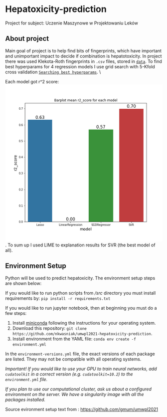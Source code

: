 # Hepatoxicity-prediction

Project for subject: Uczenie Maszynowe w Projektowaniu Leków

## About project

Main goal of project is to help find bits of fingerprints, which have important and unimportant impact to decide if combination is hepatotoxicity. 
In project there was used Klekota-Roth fingerprints in `.csv` files, stored in [`data`](/data). To find best hyperparams for 4 regression models I use grid search with 5-Kfold cross validation [`Searching best hyperparams`](/notebooks/gridsearch_hyperparameters.ipynb). \

Each model got r^2 score: 
![R2 score foreach model](/explonations/r2_score_for_each_model.png "R2 score for each model").
To sum up I used LIME to explanation results for SVR (the best model of all). 



## Environment Setup

Python will be used to predict hepatoxicity. The environment setup steps are shown below:

If you would like to run python scripts from _/src_ directory you must install requirements by: `pip install -r requirements.txt`

If you would like to run jupyter notebook, then at beginning you must do a few steps:

1. Install [miniconda](https://docs.conda.io/en/latest/miniconda.html) following the instructions for your operating system.
2. Download this repository: `git clone https://github.com/nkwasniak/umwpl2021-hepatoxicity-prediction`.
3. Install environment from the YAML file: `conda env create -f environment.yml`

In the `environment-versions.yml` file, the exact versions of each package are listed. They may not be compatible with all operating systems.

_Important! If you would like to use your GPU to train neural networks, add `cudatoolkit` in a correct version (e.g. `cudatoolkit=10.2`) to the `environment.yml` file._

_If you plan to use our computational cluster, ask us about a configured environment on the server. We have a singularity image with all the packages installed._

Source evironment setup text from : https://github.com/gmum/umwpl2021
